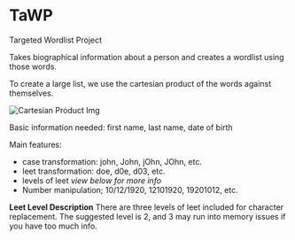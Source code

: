 # TaWP
Targeted Wordlist Project

Takes biographical information about a person and creates a wordlist using those words.

To create a large list, we use the cartesian product of the words against themselves.

![Cartesian Product Img](https://upload.wikimedia.org/wikipedia/commons/4/4e/Cartesian_Product_qtl1.svg)

Basic information needed: first name, last name, date of birth

Main features:
- case transformation: john, John, jOhn, JOhn, etc.
- leet transformation: doe, d0e, d03, etc. 
- levels of leet *view below for more info*
- Number manipulation; 10/12/1920, 12101920, 19201012, etc.

**Leet Level Description**
There are three levels of leet included for character replacement. The suggested level is 2, 
and 3 may run into memory issues if you have too much info.

